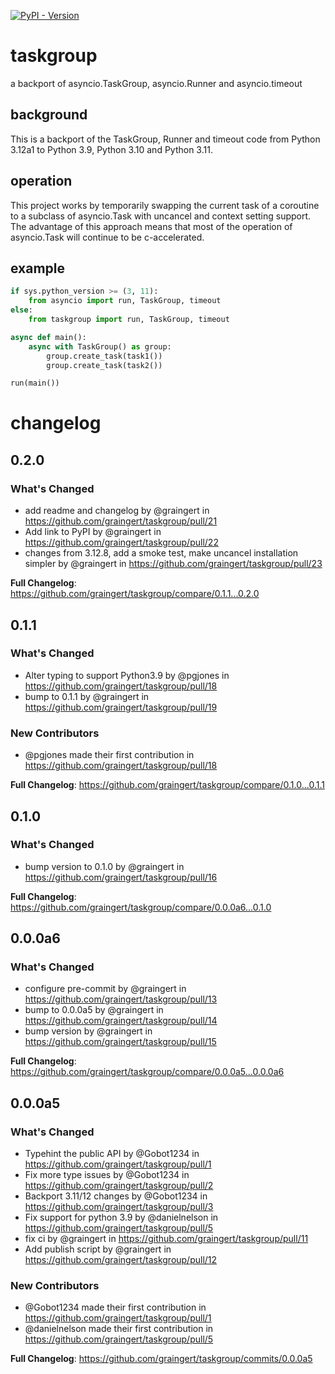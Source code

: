 [![PyPI - Version](https://img.shields.io/pypi/v/taskgroup)](https://pypi.org/project/taskgroup/)

# taskgroup

a backport of asyncio.TaskGroup, asyncio.Runner and asyncio.timeout

## background

This is a backport of the TaskGroup, Runner and timeout code from
Python 3.12a1 to Python 3.9, Python 3.10 and Python 3.11.

## operation

This project works by temporarily swapping the current task of a coroutine to a
subclass of asyncio.Task with uncancel and context setting support.
The advantage of this approach means that most of the operation of
asyncio.Task will continue to be c-accelerated.

## example

```python
if sys.python_version >= (3, 11):
    from asyncio import run, TaskGroup, timeout
else:
    from taskgroup import run, TaskGroup, timeout

async def main():
    async with TaskGroup() as group:
        group.create_task(task1())
        group.create_task(task2())

run(main())
```

# changelog
## 0.2.0
### What's Changed
* add readme and changelog by @graingert in https://github.com/graingert/taskgroup/pull/21
* Add link to PyPI by @graingert in https://github.com/graingert/taskgroup/pull/22
* changes from 3.12.8, add a smoke test, make uncancel installation simpler by @graingert in https://github.com/graingert/taskgroup/pull/23


**Full Changelog**: https://github.com/graingert/taskgroup/compare/0.1.1...0.2.0

## 0.1.1
### What's Changed
* Alter typing to support Python3.9 by @pgjones in https://github.com/graingert/taskgroup/pull/18
* bump to 0.1.1 by @graingert in https://github.com/graingert/taskgroup/pull/19

### New Contributors
* @pgjones made their first contribution in https://github.com/graingert/taskgroup/pull/18

**Full Changelog**: https://github.com/graingert/taskgroup/compare/0.1.0...0.1.1

## 0.1.0
### What's Changed
* bump version to 0.1.0 by @graingert in https://github.com/graingert/taskgroup/pull/16


**Full Changelog**: https://github.com/graingert/taskgroup/compare/0.0.0a6...0.1.0

## 0.0.0a6
### What's Changed
* configure pre-commit by @graingert in https://github.com/graingert/taskgroup/pull/13
* bump to 0.0.0a5 by @graingert in https://github.com/graingert/taskgroup/pull/14
* bump version by @graingert in https://github.com/graingert/taskgroup/pull/15


**Full Changelog**: https://github.com/graingert/taskgroup/compare/0.0.0a5...0.0.0a6

## 0.0.0a5
### What's Changed
* Typehint the public API by @Gobot1234 in https://github.com/graingert/taskgroup/pull/1
* Fix more type issues by @Gobot1234 in https://github.com/graingert/taskgroup/pull/2
* Backport 3.11/12 changes by @Gobot1234 in https://github.com/graingert/taskgroup/pull/3
* Fix support for python 3.9 by @danielnelson in https://github.com/graingert/taskgroup/pull/5
* fix ci by @graingert in https://github.com/graingert/taskgroup/pull/11
* Add publish script by @graingert in https://github.com/graingert/taskgroup/pull/12

### New Contributors
* @Gobot1234 made their first contribution in https://github.com/graingert/taskgroup/pull/1
* @danielnelson made their first contribution in https://github.com/graingert/taskgroup/pull/5

**Full Changelog**: https://github.com/graingert/taskgroup/commits/0.0.0a5
